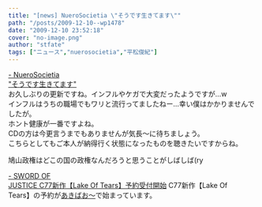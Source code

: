 ```yaml
---
title: "[news] NueroSocietia \"そうです生きてます\""
path: "/posts/2009-12-10--wp1478"
date: "2009-12-10 23:52:18"
cover: "no-image.png"
author: "stfate"
tags: ["ニュース","nuerosocietia","平松俊紀"]
---
```


<style type="text/css">
<!--
p {white-space: pre-wrap};
-->
</style>

<a  href="http://nuerosocietia.com/" target="_blank">- NueroSocietia "そうです生きてます"</a>
お久しぶりの更新ですね。インフルやケガで大変だったようですが…w
インフルはうちの職場でもワリと流行ってましたねー…幸い僕はかかりませんでしたが。
ホント健康が一番ですよね。
CDの方は今更言うまでもありませんが気長～に待ちましょう。
こちらとしてもご本人が納得行く状態になったものを聴きたいですからね。

鳩山政権はどこの国の政権なんだろうと思うことがしばしば(ry

<a  href="http://www.soj.razor.jp/" target="_blank">- SWORD OF JUSTICE C77新作【Lake Of Tears】予約受付開始</a>
C77新作【Lake Of Tears】の予約が<a href="http://www.akibaoo.com/02/commodity_param/t/0/ctc/82000000/shc/0/cmc/2500020109281/backURL/+02+main">あきばお～</a>で始まっています。